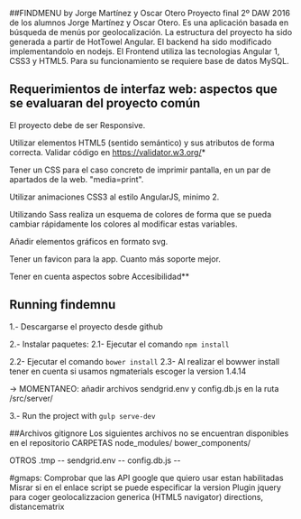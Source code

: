 ##FINDMENU by Jorge Martínez y Oscar Otero
Proyecto final 2º DAW 2016 de los alumnos Jorge Martínez y Oscar Otero. Es una aplicación basada en búsqueda de menús por geolocalización. La estructura del proyecto ha sido generada a partir de HotTowel Angular. El backend ha sido modificado implementandolo en nodejs.
El Frontend utiliza las tecnologias Angular 1, CSS3 y HTML5. Para su funcionamiento se requiere base de datos MySQL.

## Requerimientos de interfaz web: aspectos que se evaluaran del proyecto común
El proyecto debe de ser Responsive.

Utilizar elementos HTML5 (sentido semántico) y sus atributos de forma correcta. Validar código en https://validator.w3.org/*

Tener un CSS para el caso concreto de imprimir pantalla, en un par de apartados de la web. "media=print".

Utilizar animaciones CSS3 al estilo AngularJS, minimo 2.

Utilizando Sass realiza un esquema de colores de forma que se pueda cambiar rápidamente los colores al modificar estas variables.

Añadir elementos gráficos en formato svg.

Tener un favicon para la app. Cuanto más soporte mejor.

Tener en cuenta aspectos sobre Accesibilidad**

## Running findemnu

1.- Descargarse el proyecto desde github

2.- Instalar paquetes:
2.1- Ejecutar el comando `npm install`

2.2- Ejecutar el comando `bower install`
2.3- Al realizar el bowwer install tener en cuenta si usamos ngmaterials escoger la version 1.4.14

-> MOMENTANEO: añadir archivos sendgrid.env y config.db.js en la ruta /src/server/

3.- Run the project with `gulp serve-dev`

##Archivos gitignore
Los siguientes archivos no se encuentran disponibles en el repositorio
CARPETAS
node_modules/
bower_components/

OTROS
.tmp --
sendgrid.env --
config.db.js --

#gmaps:
Comprobar que las API google que quiero usar estan habilitadas
Misrar si en el enlace script se puede especificar la version
Plugin jquery para coger geolocalizzacion generica (HTML5 navigator)
directions, distancematrix
